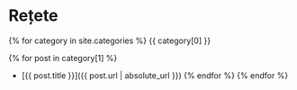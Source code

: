 # Rețete

{% for category in site.categories %}
  {{ category[0] }}

  {% for post in category[1] %}
  * [{{ post.title }}]({{ post.url | absolute_url }})
  {% endfor %}
{% endfor %}

